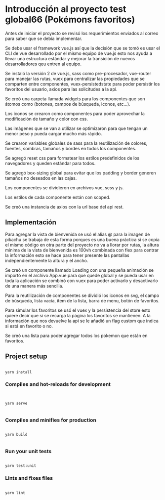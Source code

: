 
#  Introducción al proyecto test global66 (Pokémons favoritos)

Antes de iniciar el proyecto se revisó los requerimientos enviados al correo para saber que se debía implementar.

Se debe usar el framework vue.js así que la decisión que se tomó es usar el CLI de vue desarrollado por el mismo equipo de vue.js esto nos ayuda a llevar una estructura estándar y mejorar la transición de nuevos desarrolladores qeu entren al equipo.

Se instaló la versión 2 de vue.js, sass como pre-procesador, vue-router para manejar las rutas, vuex para centralizar las propiedades que se comparten entre componentes, vuex-persistedstate para poder persistir los favoritos del usuario, axios para las solicitudes a la api.

Se creó una carpeta llamada widgets para los componentes que son átomos como (botones, campos de búsqueda, iconos, etc...).

Los iconos se crearon como componentes para poder aprovechar la modificación de tamaño y color con css.
  

Las imágenes que se van a utilizar se optimizaron para que tengan un menor peso y pueda cargar mucho más rápido.

Se crearon variables globales de sass para la reutilización de colores, fuentes, sombras, tamaños y bordes en todos los componentes.

Se agregó reset css para formatear los estilos predefinidos de los navegadores y queden estándar para todos.

Se agregó box-sizing global para evitar que los padding y border generen tamaños no deseados en las cajas.

Los componentes se dividieron en archivos vue, scss y js.

Los estilos de cada componente están con scoped.

Se creó una instancia de axios con la url base del api rest.

##  Implementación

Para agregar la vista de bienvenida se usó el alias @ para la imagen de pikachu se trabaja de esta forma porques es una buena práctica si se copia el mismo código en otra parte del proyecto no va a llorar por rutas, la altura mínima de la vista de bienvenida es 100vh combinada con flex para centrar la información esto se hace para tener presente las pantallas independientemente la altura y el ancho.

Se creó un componente llamado Loading con una pequeña animación se importó en el archivo App.vue para que quede global y se pueda usar en toda la aplicación se combinó con vuex para poder activarlo y desactivarlo de una manera más sencilla.

Para la reutilización de componentes se dividió los iconos en svg, el campo de búsqueda,  lista vacía, item de la lista, barra de menu, botón de favoritos.

Para simular los favoritos se usó el vuex y la persistencia del store esto quiere decir que si se recarga la página los favoritos se mantienen. A la información que nos devuelve la api  se le añadió un flag custom que indica si está en favorito o no. 

Se creó una lista para poder agregar todos los pokemon que están en favoritos.

##  Project setup

```

yarn install

```
  

###  Compiles and hot-reloads for development


```


yarn serve


```

###  Compiles and minifies for production


```

yarn build


```


###  Run your unit tests


```

yarn test:unit

```


###  Lints and fixes files

```

yarn lint

```